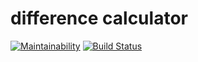 # difference calculator

[![Maintainability](https://api.codeclimate.com/v1/badges/95f4de7964221843e085/maintainability)](https://codeclimate.com/github/kornienko199004/project-lvl2-s245/maintainability)
[![Build Status](https://travis-ci.org/kornienko199004/project-lvl2-s245.svg?branch=master)](https://travis-ci.org/kornienko199004/project-lvl2-s245)
